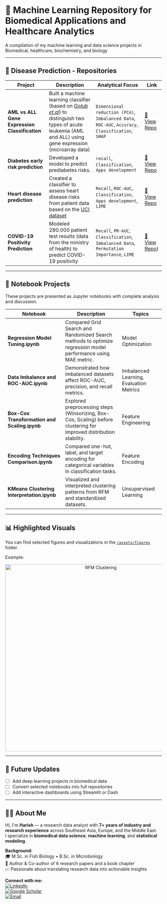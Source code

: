  # 🧠 Machine Learning Repository for Biomedical Applications and Healthcare Analytics

A compilation of my machine learning and data science projects in Biomedical, healthcare, biochemistry, and biology

---

## 🚀 Disease Prediction - Repositories

| Project | Description | Analytical Focus | Link |
|----------|--------------|-------------|------|
| **AML vs ALL Gene Expression Classification** | Built a machine learning classifier (based on *[Golub et.al](https://pubmed.ncbi.nlm.nih.gov/10521349/)*) to distinguish two types of acute leukemia (AML and ALL) using gene expression (microarray data) | `Dimensional reduction (PCA)`, `Imbalanced Data`, `ROC-AUC`, `Accuracy`, `Classification`, `SHAP` | [🔗 View Repo](https://github.com/harishmuh/Gene-Expression_Acute-Leukimia_MLClassification/tree/main) |
| **Diabetes early risk prediction** | Developed a model to predict prediabetes risks. | `recall`, `Classification`, `Apps development` | [🔗 View Repo](https://github.com/harishmuh/Early-Risk-Diabetes-predictor-Machine-Learning-and-app/tree/main) |
| **Heart disease prediction** | Created a classifier to assess heart disease risks from patient data based on the [UCI dataset](https://archive.ics.uci.edu/dataset/45/heart+disease) | `Recall`, `ROC-AUC`, `Classification`,  `Apps development`, `LIME` | [🔗 View Repo](https://github.com/harishmuh/Heart-diseases-prediction-Machine-Learning--App) |
| **COVID-19 Positivity Prediction** | Modeled 280.000 patient test results (data from the ministry of health) to predict COVID-19 positivity | `Recall`, `PR-AUC`, `Classification`, `Imbalanced Data`, `Permutation Importance`, `LIME` | [🔗 View Repo](https://github.com/harishmuh/COVID19_Prediction/tree/main)) |
---

## 📓 Notebook Projects

These projects are presented as Jupyter notebooks with complete analysis and discussion.

| Notebook | Description | Topics |
|-----------|--------------|---------|
| **Regression Model Tuning.ipynb** | Compared Grid Search and Randomized Search methods to optimize regression model performance using MAE metric. | Model Optimization |
| **Data Imbalance and ROC-AUC.ipynb** | Demonstrated how imbalanced datasets affect ROC-AUC, precision, and recall metrics. | Imbalanced Learning, Evaluation Metrics |
| **Box-Cox Transformation and Scaling.ipynb** | Explored preprocessing steps (Winsorizing, Box-Cox, Scaling) before clustering for improved distribution stability. | Feature Engineering |
| **Encoding Techniques Comparison.ipynb** | Compared one-hot, label, and target encoding for categorical variables in classification tasks. | Feature Encoding |
| **KMeans Clustering Interpretation.ipynb** | Visualized and interpreted clustering patterns from RFM and standardized datasets. | Unsupervised Learning |

---

## 📊 Highlighted Visuals
You can find selected figures and visualizations in the [`/assets/figures`](./assets/figures) folder.

Example:
<p align="center">
  <img src="assets/figures/rfm_kmeans_clusters.png" alt="RFM Clustering" width="600"/>
</p>

---

## 🧩 Future Updates
- [ ] Add deep learning projects in biomedical data  
- [ ] Convert selected notebooks into full repositories  
- [ ] Add interactive dashboards using Streamlit or Dash  

---

## 👨‍🔬 About Me

Hi, I'm **Harish** — a research data analyst with **7+ years of industry and research experience** across Southeast Asia, Europe, and the Middle East.  
I specialize in **biomedical data science**, **machine learning**, and **statistical modeling**.

**Background:**  
🎓 M.Sc. in Fish Biology • B.Sc. in Microbiology  
🔬 Author & Co-author of 6 research papers and a book chapter  
📈 Passionate about translating research data into actionable insights  

**Connect with me:**  
[![LinkedIn](https://img.shields.io/badge/LinkedIn-Harish-blue?logo=linkedin)](https://linkedin.com/in/harish)  
[![Google Scholar](https://img.shields.io/badge/Google_Scholar-Harish-lightgrey?logo=googlescholar)](#)  
[![Email](https://img.shields.io/badge/Email-harish%40gmail.com-red?logo=gmail)](mailto:harish@gmail.com)
